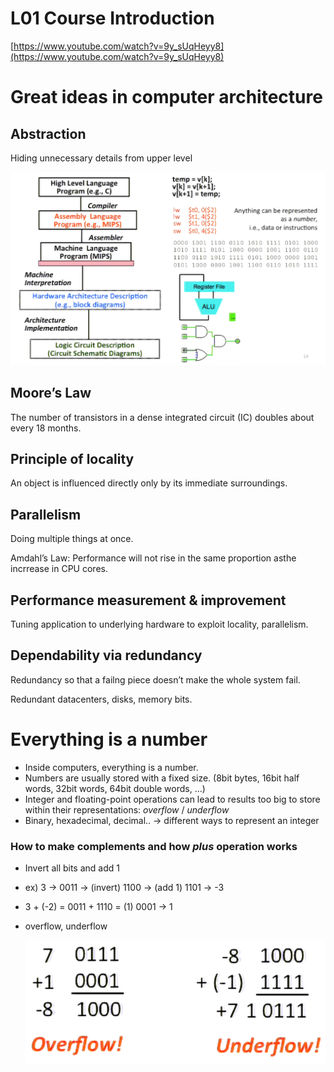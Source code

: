 # L01 Course Introduction

[https://www.youtube.com/watch?v=9y_sUqHeyy8](https://www.youtube.com/watch?v=9y_sUqHeyy8)

# Great ideas in computer architecture

## Abstraction

Hiding unnecessary details from upper level

![lec01_abstraction.png](images/lec01_abstraction.png)

## Moore’s Law

The number of transistors in a dense integrated circuit (IC) doubles about every 18 months.

## Principle of locality

An object is influenced directly only by its immediate surroundings.

## Parallelism

Doing multiple things at once.

Amdahl’s Law: Performance will not rise in the same proportion asthe incrrease in CPU cores.

## Performance measurement & improvement

Tuning application to underlying hardware to exploit locality, parallelism.

## Dependability via redundancy

Redundancy so that a failng piece doesn’t make the whole system fail.

Redundant datacenters, disks, memory bits.

# Everything is a number

- Inside computers, everything is a number.
- Numbers are usually stored with a fixed size. (8bit bytes, 16bit half words, 32bit words, 64bit double words, …)
- Integer and floating-point operations can lead to results too big to store within their representations: *overflow* / *underflow*
- Binary, hexadecimal, decimal.. → different ways to represent an integer

### How to make complements and how *plus* operation works

- Invert all bits and add 1
- ex) 3 → 0011 → (invert) 1100 → (add 1) 1101 → -3
- 3 + (-2) = 0011 + 1110 = (1) 0001 → 1
- overflow, underflow
    
    ![lec01_overflow_underflow.png](images/lec01_overflow_underflow.png)
